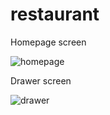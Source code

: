 # restaurant 

Homepage screen

![homepage](https://github.com/koltifong/restaurant_app/assets/109425238/28f505a1-903d-48ed-bb2a-e454d4640578)

Drawer screen

![drawer](https://github.com/koltifong/restaurant_app/assets/109425238/87eea384-ab7e-4848-a438-570a35eadd89)

